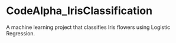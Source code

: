 # CodeAlpha_IrisClassification
A machine learning project that classifies Iris flowers using Logistic Regression.
